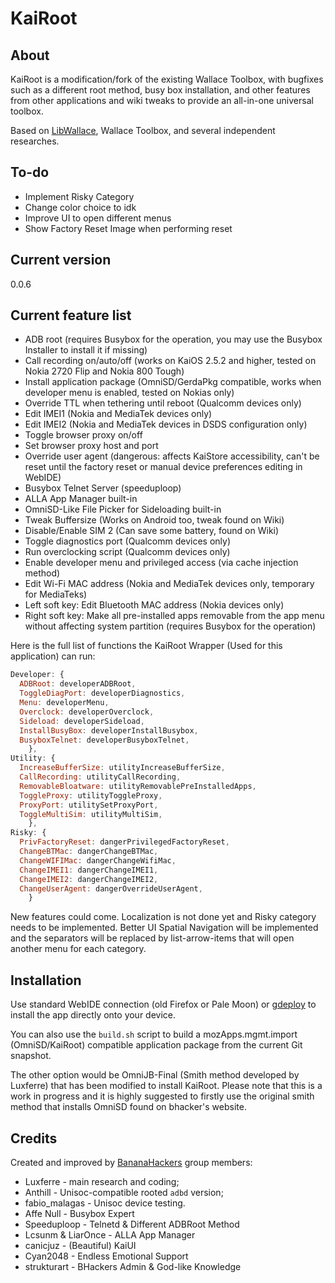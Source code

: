 # KaiRoot

## About

KaiRoot is a modification/fork of the existing Wallace Toolbox, with bugfixes such as a different root method, busy box installation, and other features from other applications and wiki tweaks to provide an all-in-one universal toolbox.

Based on [LibWallace](https://gist.github.com/plugnburn/00fa61006513cdb0a12adf61a6e425e1), Wallace Toolbox, and several independent researches.

## To-do
- Implement Risky Category
- Change color choice to idk
- Improve UI to open different menus 
- Show Factory Reset Image when performing reset

## Current version

0.0.6

## Current feature list

- ADB root (requires Busybox for the operation, you may use the Busybox Installer to install it if missing)
- Call recording on/auto/off (works on KaiOS 2.5.2 and higher, tested on Nokia 2720 Flip and Nokia 800 Tough)
- Install application package (OmniSD/GerdaPkg compatible, works when developer menu is enabled, tested on Nokias only)
- Override TTL when tethering until reboot (Qualcomm devices only)
- Edit IMEI1 (Nokia and MediaTek devices only)
- Edit IMEI2 (Nokia and MediaTek devices in DSDS configuration only)
- Toggle browser proxy on/off
- Set browser proxy host and port
- Override user agent (dangerous: affects KaiStore accessibility, can't be reset until the factory reset or manual device preferences editing in WebIDE)
- Busybox Telnet Server (speeduploop)
- ALLA App Manager built-in
- OmniSD-Like File Picker for Sideloading built-in
- Tweak Buffersize (Works on Android too, tweak found on Wiki)
- Disable/Enable SIM 2 (Can save some battery, found on Wiki)
- Toggle diagnostics port (Qualcomm devices only)
- Run overclocking script (Qualcomm devices only)
- Enable developer menu and privileged access (via cache injection method)
- Edit Wi-Fi MAC address (Nokia and MediaTek devices only, temporary for MediaTeks)
- Left soft key: Edit Bluetooth MAC address (Nokia devices only)
- Right soft key: Make all pre-installed apps removable from the app menu without affecting system partition (requires Busybox for the operation)

Here is the full list of functions the KaiRoot Wrapper (Used for this application) can run:

```javascript
Developer: {
  ADBRoot: developerADBRoot,
  ToggleDiagPort: developerDiagnostics,
  Menu: developerMenu,
  Overclock: developerOverclock,
  Sideload: developerSideload,
  InstallBusyBox: developerInstallBusybox,
  BusyboxTelnet: developerBusyboxTelnet,
    },
Utility: {
  IncreaseBufferSize: utilityIncreaseBufferSize,
  CallRecording: utilityCallRecording,
  RemovableBloatware: utilityRemovablePreInstalledApps,
  ToggleProxy: utilityToggleProxy,
  ProxyPort: utilitySetProxyPort,
  ToggleMultiSim: utilityMultiSim,
    },
Risky: {
  PrivFactoryReset: dangerPrivilegedFactoryReset,
  ChangeBTMac: dangerChangeBTMac,
  ChangeWIFIMac: dangerChangeWifiMac,
  ChangeIMEI1: dangerChangeIMEI1,
  ChangeIMEI2: dangerChangeIMEI2,
  ChangeUserAgent: dangerOverrideUserAgent,
    }
``` 
New features could come. Localization is not done yet and Risky category needs to be implemented. Better UI Spatial Navigation will be implemented and the separators will be replaced by list-arrow-items that will open another menu for each category.

## Installation

Use standard WebIDE connection (old Firefox or Pale Moon) or [gdeploy](https://gitlab.com/suborg/gdeploy) to install the app directly onto your device.

You can also use the `build.sh` script to build a mozApps.mgmt.import (OmniSD/KaiRoot) compatible application package from the current Git snapshot. 

The other option would be OmniJB-Final (Smith method developed by Luxferre) that has been modified to install KaiRoot. Please note that this is a work in progress and it is highly suggested to firstly use the original smith method that installs OmniSD found on bhacker's website.

## Credits

Created and improved by [BananaHackers](https://bananahackers.net) group members:

- Luxferre - main research and coding;
- Anthill - Unisoc-compatible rooted `adbd` version;
- fabio_malagas - Unisoc device testing.
- Affe Null - Busybox Expert
- Speeduploop - Telnetd & Different ADBRoot Method
- Lcsunm & LiarOnce - ALLA App Manager
- canicjuz - (Beautiful) KaiUI
- Cyan2048 - Endless Emotional Support
- strukturart - BHackers Admin & God-like Knowledge
